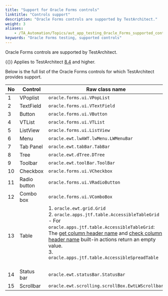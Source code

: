 ```yaml
--- 
title: "Support for Oracle Forms controls"
linktitle: "Controls support"
description: "Oracle Forms controls are supported by TestArchitect."
weight: 3
aliases: 
    - /TA_Automation/Topics/aut_app_testing_Oracle_Forms_supported_controls.html
keywords: "Oracle Forms testing, supported controls"
---
```


Oracle Forms controls are supported by TestArchitect.

{{<note>}} Applies to TestArchitect [8.4](/user-guide/version-history/features-added-to-testarchitect-8-4/) and higher.

Below is the full list of the Oracle Forms controls for which TestArchitect provides support.

|No|Control|Raw class name|
|--|-------|--------------|
|1|VPoplist|`oracle.forms.ui.VPopList`|
|2|TextField|`oracle.forms.ui.VTextField`|
|3|Button|`oracle.forms.ui.VButton`|
|4|VTList|`oracle.forms.ui.VTList`|
|5|ListView|`oracle.forms.ui.ListView`|
|6|Menu|`oracle.ewt.lwAWT.lwMenu.LWMenuBar`|
|7|Tab Panel|`oracle.ewt.tabBar.TabBar`|
|8|Tree|`oracle.ewt.dTree.DTree`|
|9|Toolbar|`oracle.ewt.toolBar.ToolBar`|
|10|Checkbox|`oracle.forms.ui.VCheckbox`|
|11|Radio button|`oracle.forms.ui.VRadioButton`|
|12|Combo box|`oracle.forms.ui.VComboBox`|
|13|Table|1.  `oracle.ewt.grid.Grid`<br>2.  `oracle.apps.jtf.table.AccessibleTableGrid`<br>    -   For `oracle.apps.jtf.table.AccessibleTableGrid`: The [get column header name](/automation-guide/action-based-testing-language/built-in-actions/user-interface-actions/list-table-grid/get-column-header-name) and [check column header name](/automation-guide/action-based-testing-language/built-in-actions/user-interface-actions/list-table-grid/check-column-header-name) built-in actions return an empty value.<br>3.  `oracle.apps.jtf.table.AccessibleSpreadTable`<br><br>|<br>
|14|Status bar|`oracle.ewt.statusBar.StatusBar`|
|15|Scrollbar|`oracle.ewt.scrolling.scrollBox.EwtLWScrollbar`|




